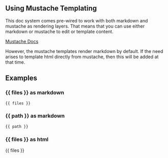 
## Using Mustache Templating

This doc system comes pre-wired to work with both
markdown and mustache as rendering layers. That means
that you can use either markdown or mustache to edit
or template content.

[Mustache Docs](https://mustache.github.io/mustache.5.html)

However, the mustache templates render markdown by default.
If the need arises to template html directly from mustache,
then this will be added at that time.

## Examples

### &#123;&#123; files &#125;&#125; as markdown
```
{{ files }}
```

### &#123;&#123; path &#125;&#125; as markdown
```
{{ path }}
```

### &#123;&#123; files &#125;&#125; as html
{{ files }}


